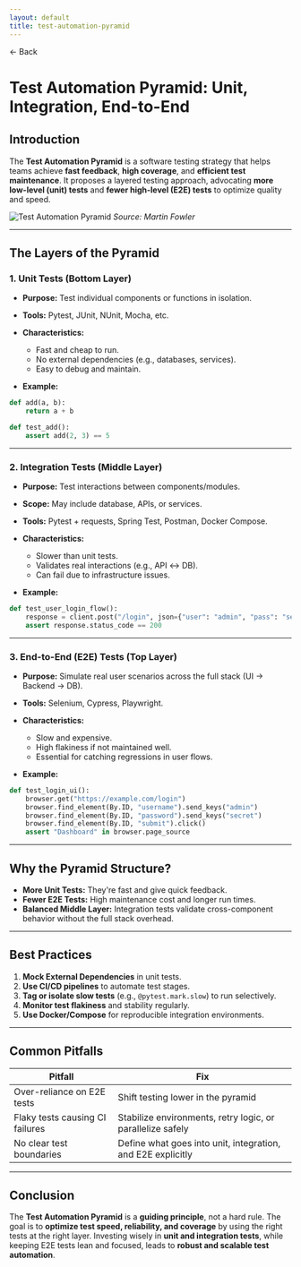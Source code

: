 ```yaml
---
layout: default
title: test-automation-pyramid 
---
```


<a href="https://anish7610.github.io/technical-writeups" style="text-decoration: none;">← Back</a>


#  Test Automation Pyramid: Unit, Integration, End-to-End

##  Introduction

The **Test Automation Pyramid** is a software testing strategy that helps teams achieve **fast feedback**, **high coverage**, and **efficient test maintenance**. It proposes a layered testing approach, advocating **more low-level (unit) tests** and **fewer high-level (E2E) tests** to optimize quality and speed.

![Test Automation Pyramid](https://martinfowler.com/articles/practical-test-pyramid/test-pyramid.png)
*Source: Martin Fowler*

---

##  The Layers of the Pyramid

### 1.  **Unit Tests** (Bottom Layer)

* **Purpose:** Test individual components or functions in isolation.
* **Tools:** Pytest, JUnit, NUnit, Mocha, etc.
* **Characteristics:**

  * Fast and cheap to run.
  * No external dependencies (e.g., databases, services).
  * Easy to debug and maintain.
* **Example:**

```python
def add(a, b):
    return a + b

def test_add():
    assert add(2, 3) == 5
```

---

### 2.  **Integration Tests** (Middle Layer)

* **Purpose:** Test interactions between components/modules.
* **Scope:** May include database, APIs, or services.
* **Tools:** Pytest + requests, Spring Test, Postman, Docker Compose.
* **Characteristics:**

  * Slower than unit tests.
  * Validates real interactions (e.g., API ↔ DB).
  * Can fail due to infrastructure issues.
* **Example:**

```python
def test_user_login_flow():
    response = client.post("/login", json={"user": "admin", "pass": "secret"})
    assert response.status_code == 200
```

---

### 3.  **End-to-End (E2E) Tests** (Top Layer)

* **Purpose:** Simulate real user scenarios across the full stack (UI → Backend → DB).
* **Tools:** Selenium, Cypress, Playwright.
* **Characteristics:**

  * Slow and expensive.
  * High flakiness if not maintained well.
  * Essential for catching regressions in user flows.
* **Example:**

```python
def test_login_ui():
    browser.get("https://example.com/login")
    browser.find_element(By.ID, "username").send_keys("admin")
    browser.find_element(By.ID, "password").send_keys("secret")
    browser.find_element(By.ID, "submit").click()
    assert "Dashboard" in browser.page_source
```

---

##  Why the Pyramid Structure?

* **More Unit Tests:** They're fast and give quick feedback.
* **Fewer E2E Tests:** High maintenance cost and longer run times.
* **Balanced Middle Layer:** Integration tests validate cross-component behavior without the full stack overhead.

---

##  Best Practices

1. **Mock External Dependencies** in unit tests.
2. **Use CI/CD pipelines** to automate test stages.
3. **Tag or isolate slow tests** (e.g., `@pytest.mark.slow`) to run selectively.
4. **Monitor test flakiness** and stability regularly.
5. **Use Docker/Compose** for reproducible integration environments.

---

##  Common Pitfalls

| Pitfall                         | Fix                                                         |
| ------------------------------- | ----------------------------------------------------------- |
| Over-reliance on E2E tests      | Shift testing lower in the pyramid                          |
| Flaky tests causing CI failures | Stabilize environments, retry logic, or parallelize safely  |
| No clear test boundaries        | Define what goes into unit, integration, and E2E explicitly |

---

##  Conclusion

The **Test Automation Pyramid** is a **guiding principle**, not a hard rule. The goal is to **optimize test speed, reliability, and coverage** by using the right tests at the right layer. Investing wisely in **unit and integration tests**, while keeping E2E tests lean and focused, leads to **robust and scalable test automation**.
